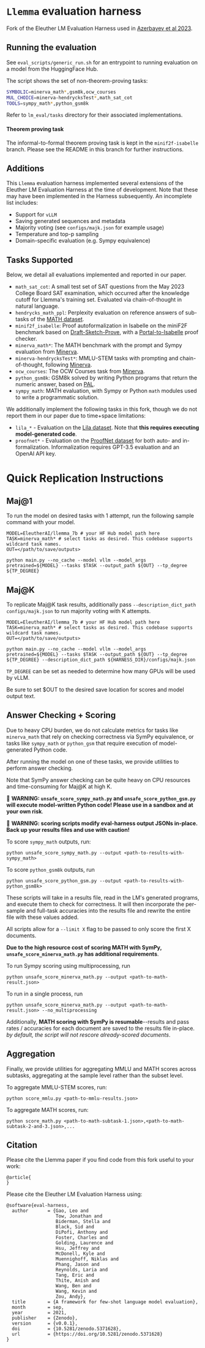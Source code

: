 # `Llemma` evaluation harness

Fork of the Eleuther LM Evaluation Harness used in [Azerbayev et al 2023]().

## Running the evaluation 

See `eval_scripts/generic_run.sh` for an entrypoint to running evaluation on a model from the HuggingFace Hub.

The script shows the set of non-theorem-proving tasks:
```bash
SYMBOLIC=minerva_math*,gsm8k,ocw_courses
MUL_CHOICE=minerva-hendrycksTest*,math_sat_cot
TOOLS=sympy_math*,python_gsm8k
```

Refer to `lm_eval/tasks` directory for their associated implementations.

#### Theorem proving task

The informal-to-formal theorem proving task is kept in the `minif2f-isabelle` branch. Please see the README in this branch for further instructions.


## Additions

This `Llemma` evaluation harness implemented several extensions of the Eleuther LM Evaluation Harness at the time of development.
Note that these may have been implemented in the Harness subsequently. An incomplete list includes:
- Support for `vLLM`
- Saving generated sequences and metadata
- Majority voting (see `configs/majk.json` for example usage)
- Temperature and top-p sampling
- Domain-specific evaluation (e.g. Sympy equivalence)


## Tasks Supported

Below, we detail all evaluations implemented and reported in our paper. 

* `math_sat_cot`: A small test set of SAT questions from the May 2023 College Board SAT examination, which occurred after the knowledge cutoff for Llemma's training set. Evaluated via chain-of-thought in natural language. 
* `hendrycks_math_ppl`: Perplexity evaluation on reference answers of sub-tasks of the [MATH dataset](https://arxiv.org/abs/2103.03874).
* `minif2f_isabelle`: Proof autoformalization in Isabelle on the miniF2F benchmark based on [Draft-Sketch-Prove](https://arxiv.org/abs/2210.12283), with a [Portal-to-Isabelle](https://github.com/albertqjiang/Portal-to-ISAbelle/tree/main) proof checker.
* `minerva_math*`: The MATH benchmark with the prompt and Sympy evaluation from [Minerva](https://arxiv.org/abs/2206.14858).
* `minerva-hendrycksTest*`: MMLU-STEM tasks with prompting and chain-of-thought, following [Minerva](https://arxiv.org/abs/2206.14858).
* `ocw_courses`: The OCW Courses task from [Minerva](https://arxiv.org/abs/2206.14858).
* `python_gsm8k`: GSM8k solved by writing Python programs that return the numeric answer, based on [PAL](https://arxiv.org/abs/2211.10435).
* `sympy_math`: MATH evaluation, with Sympy or Python `math` modules used to write a programmatic solution.

We additionally implement the following tasks in this fork, though we do not report them in our paper due to time+space limitations:

* `lila_*` - Evaluation on the [Lila dataset](https://arxiv.org/abs/2210.17517). Note that **this requires executing model-generated code**.
* `proofnet*` - Evaluation on the [ProofNet dataset](https://arxiv.org/abs/2302.12433) for both auto- and in- formalization. Informalization requires GPT-3.5 evaluation and an OpenAI API key.



# Quick Replication Instructions


## Maj@1 

To run the model on desired tasks with 1 attempt, run the following sample command with your model.

```
MODEL=EleutherAI/llemma_7b # your HF Hub model path here
TASK=minerva_math* # select tasks as desired. This codebase supports wildcard task names.
OUT=</path/to/save/outputs>

python main.py --no_cache --model vllm --model_args pretrained=${MODEL} --tasks $TASK --output_path ${OUT} --tp_degree ${TP_DEGREE}
```

## Maj@K

To replicate Maj@K task results, additionally pass `--description_dict_path configs/majk.json` to run majority voting with K attempts. 

```
MODEL=EleutherAI/llemma_7b # your HF Hub model path here
TASK=minerva_math* # select tasks as desired. This codebase supports wildcard task names.
OUT=</path/to/save/outputs>

python main.py --no_cache --model vllm --model_args pretrained=${MODEL} --tasks $TASK --output_path ${OUT} --tp_degree ${TP_DEGREE} --description_dict_path ${HARNESS_DIR}/configs/majk.json
```


`TP_DEGREE` can be set as needed to determine how many GPUs will be used by vLLM. 

Be sure to set $OUT to the desired save location for scores and model output text.


## Answer Checking + Scoring

Due to heavy CPU burden, we do not calculate metrics for tasks like `minerva_math` that rely on checking correctness via SymPy equivalence, or tasks like `sympy_math` or `python_gsm` that require execution of model-generated Python code. 

After running the model on one of these tasks, we provide utilities to perform answer checking.


Note that SymPy answer checking can be quite heavy on CPU resources and time-consuming for Maj@K at high K. 


:rotating_light: **WARNING: `unsafe_score_sympy_math.py` and `unsafe_score_python_gsm.py` will execute model-written Python code! Please use in a sandbox and at your own risk**.

:rotating_light: **WARNING: scoring scripts modify eval-harness output JSONs in-place. Back up your results files and use with caution!**

To score `sympy_math` outputs, run:

```
python unsafe_score_sympy_math.py --output <path-to-results-with-sympy_math>
```

To score `python_gsm8k` outputs, run

```
python unsafe_score_python_gsm.py --output <path-to-results-with-python_gsm8k>
```

These scripts will take in a results file, read in the LM's generated programs, and execute them to check for correctness. It will then incorporate the per-sample and full-task accuracies into the results file and rewrite the entire file with these values added.

All scripts allow for a `--limit X` flag to be passed to only score the first X documents.

**Due to the high resource cost of scoring MATH with SymPy, `unsafe_score_minerva_math.py` has additional requirements**.

To run Sympy scoring using multiprocessing, run

```
python unsafe_score_minerva_math.py --output <path-to-math-result.json>
```

To run in a single process, run 
```
python unsafe_score_minerva_math.py --output <path-to-math-result.json> --no_multiprocessing
```

Additionally, **MATH scoring with SymPy is resumable**--results and pass rates / accuracies for each document are saved to the results file in-place. *by default, the script will not rescore already-scored documents*.

## Aggregation

Finally, we provide utilities for aggregating MMLU and MATH scores across subtasks, aggregating at the sample level rather than the subset level. 

To aggregate MMLU-STEM scores, run:

```
python score_mmlu.py <path-to-mmlu-results.json> 
```

To aggregate MATH scores, run:

```
python score_math.py <path-to-math-subtask-1.json>,<path-to-math-subtask-2-and-3.json>,...
```



## Citation
Please cite the Llemma paper if you find code from this fork useful to your work:
```
@article{
}
```




Please cite the Eleuther LM Evaluation Harness using:
```
@software{eval-harness,
  author       = {Gao, Leo and
                  Tow, Jonathan and
                  Biderman, Stella and
                  Black, Sid and
                  DiPofi, Anthony and
                  Foster, Charles and
                  Golding, Laurence and
                  Hsu, Jeffrey and
                  McDonell, Kyle and
                  Muennighoff, Niklas and
                  Phang, Jason and
                  Reynolds, Laria and
                  Tang, Eric and
                  Thite, Anish and
                  Wang, Ben and
                  Wang, Kevin and
                  Zou, Andy},
  title        = {A framework for few-shot language model evaluation},
  month        = sep,
  year         = 2021,
  publisher    = {Zenodo},
  version      = {v0.0.1},
  doi          = {10.5281/zenodo.5371628},
  url          = {https://doi.org/10.5281/zenodo.5371628}
}
```
